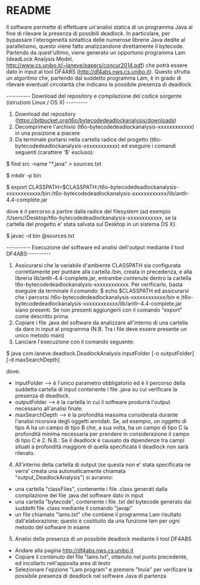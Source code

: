 # README #

Il software permette di effettuare un'analisi statica di un programma Java al fine di rilevare la presenza di possibili deadlock.
In particolare, per bypassare l'eterogeneità sintattica delle numerose librerie Java dedite al parallelismo, questo viene fatto analizzandone direttamente il bytecode. 
Partendo da quest'ultimo, viene generato un opportuno programma Lam (deadLock Analysis Model, http://www.cs.unibo.it/~laneve/papers/concur2014.pdf) che potrà essere dato in input al tool DF4ABS (http://df4abs.nws.cs.unibo.it). Questo sfrutta un algoritmo che, partendo dal suddetto programma Lam, è in grado di rilevare eventuali circolarità che indicano la possibile presenza di deadlock.

---------- Download del repository e compilazione del codice sorgente (istruzioni Linux / OS X) ---------

1) Download del repository (https://bitbucket.org/t6o/bytecodedeadlockanalysis/downloads)
2) Decomprimere l'archivio (t6o-bytecodedeadlockanalysis-xxxxxxxxxxxx) in una posizione a piacere
3) Da terminale portarsi nella cartella radice del progetto (t6o-bytecodedeadlockanalysis-xxxxxxxxxxxx) ed eseguire i comandi seguenti (carattere '$' escluso):

$ find src -name "*.java" > sources.txt

$ mkdir -p bin

$ export CLASSPATH=$CLASSPATH:<AbsolutePath>/t6o-bytecodedeadlockanalysis-xxxxxxxxxxxx/bin:<AbsolutePath>/t6o-bytecodedeadlockanalysis-xxxxxxxxxxxx/lib/antlr-4.4-complete.jar

dove <AbsolutePath> è il percorso a partire dalla radice del filesystem (ad esempio /Users/<username>/Desktop/t6o-bytecodedeadlockanalysis-xxxxxxxxxxxx, se la cartella del progetto e' stata salvata sul Desktop in un sistema OS X).

$ javac -d bin @sources.txt

---------- Esecuzione del software ed analisi dell'output mediante il tool DF4ABS----------

1) Assicurarsi che la variabile d'ambiente CLASSPATH sia configurata correttamente per puntare alla cartella /bin, creata in precedenza, e alla libreria lib/antlr-4.4-complete.jar, entrambe contenute dentro la cartella t6o-bytecodedeadlockanalysis-xxxxxxxxxxxx. Per verificarlo, basta eseguire da terminale il comando:
$ echo $CLASSPATH
ed assicurarsi che i percorsi <AbsolutePath>/t6o-bytecodedeadlockanalysis-xxxxxxxxxxxx/bin e <AbsolutePath>/t6o-bytecodedeadlockanalysis-xxxxxxxxxxxx/lib/antlr-4.4-complete.jar siano presenti. Se non presenti aggiungerli con il comando "export" come descritto prima.
2) Copiare i file .java del software da analizzare all'interno di una cartella da dare in input al programma (N.B. Tra i file deve essere presente un unico metodo main)
3) Lanciare l'esecuzione con il comando seguente:

$ java com.laneve.deadlock.DeadlockAnalysis inputFolder [-o outputFolder] [-d maxSearchDepth]

dove:
- inputFolder --> è l'unico parametro obbligatorio ed è il percorso della suddetta cartella di input contenente i file .java su cui verificare la presenza di deadlock.
- outputFolder --> è la cartella in cui il software produrrà l'output necessario all'analisi finale.
- maxSearchDepth --> è la profondità massima considerata durante l'analisi ricorsiva degli oggetti annidati. Se, ad esempio, un oggetto di tipo A ha un campo di tipo B che, a sua volta, ha un campo di tipo C la profondità minima necessaria per prendere in considerazione il campo di tipo C è 2. N.B.: Se il deadlock è causato da dipendenze tra campi situati a profondità maggiore di quella specificata il deadlock non sarà rilevato.

4) All'interno della cartella di output (se questa non e' stata specificata ne verra' creata una automaticamente chiamata "output_DeadlockAnalysis") si avranno:
- una cartella "classFiles", contenente i file .class generati dalla compilazione dei file .java del software dato in input
- una cartella "bytecode", contenente i file .txt del bytecode generato dai suddetti file .class mediante il comando "javap"
- un file chiamato "lams.txt" che contiene il programma Lam risultato dall'elaborazione; questo è costituito da una funzione lam per ogni metodo del software in esame

5) Analisi della presenza di un possibile deadlock mediante il tool DF4ABS
-  Andare alla pagina http://df4abs.nws.cs.unibo.it
-  Copiare il contenuto del file "lams.txt", ottenuto nel punto precedente, ed incollarlo nell'apposita area di testo
-  Selezionare l'opzione "Lam program" e premere "Invia" per verificare la possibile presenza di deadlock nel software Java di partenza
